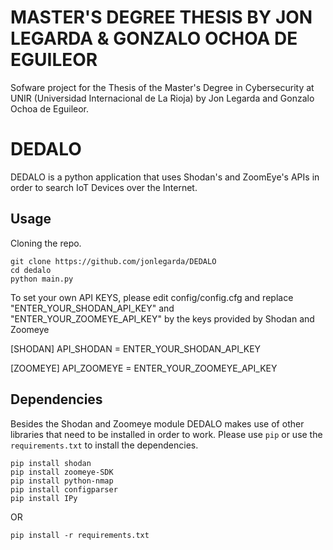 # MASTER'S DEGREE THESIS BY JON LEGARDA & GONZALO OCHOA DE EGUILEOR
Sofware project for the Thesis of the Master's Degree in Cybersecurity at UNIR (Universidad Internacional de La Rioja) by Jon Legarda and Gonzalo Ochoa de Eguileor.

# DEDALO

DEDALO is a python application that uses Shodan's and ZoomEye's APIs in order to search IoT Devices over the Internet.

## Usage

Cloning the repo.
```
git clone https://github.com/jonlegarda/DEDALO
cd dedalo
python main.py
```
To set your own API KEYS, please edit config/config.cfg and replace "ENTER_YOUR_SHODAN_API_KEY" and "ENTER_YOUR_ZOOMEYE_API_KEY" by the keys provided by Shodan and Zoomeye

[SHODAN]
API_SHODAN = ENTER_YOUR_SHODAN_API_KEY


[ZOOMEYE]
API_ZOOMEYE = ENTER_YOUR_ZOOMEYE_API_KEY

## Dependencies

Besides the Shodan and Zoomeye module DEDALO makes use of other libraries that need to be installed in order to work. Please use `pip` or use the `requirements.txt` to install the dependencies.

```
pip install shodan
pip install zoomeye-SDK
pip install python-nmap
pip install configparser
pip install IPy
```

OR


`pip install -r requirements.txt`
